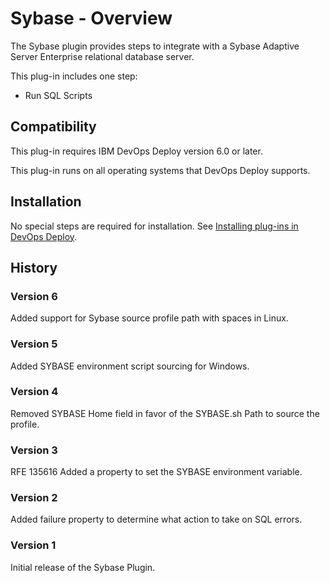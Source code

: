 
# Sybase - Overview

The Sybase plugin provides steps to integrate with a Sybase Adaptive Server Enterprise relational database server.

This plug-in includes one step:

* Run SQL Scripts

## Compatibility

This plug-in requires IBM DevOps Deploy version 6.0 or later.

This plug-in runs on all operating systems that DevOps Deploy supports.

## Installation

No special steps are required for installation. See [Installing plug-ins in DevOps Deploy](https://community.ibm.com/community/user/wasdevops/blogs/laurel-dickson-bull1/2022/06/13/install-plugins "Installing plug-ins in DevOps Deploy").

## History

### Version 6

Added support for Sybase source profile path with spaces in Linux.

### Version 5

Added SYBASE environment script sourcing for Windows.

### Version 4

Removed SYBASE Home field in favor of the SYBASE.sh Path to source the profile.

### Version 3

RFE 135616 Added a property to set the SYBASE environment variable.

### Version 2

Added failure property to determine what action to take on SQL errors.

### Version 1

Initial release of the Sybase Plugin.

